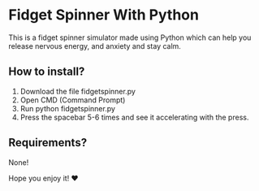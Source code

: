 # Fidget Spinner With Python
This is a fidget spinner simulator made using Python which can help you release nervous energy, and anxiety and stay calm.

## How to install?
1) Download the file fidgetspinner.py
2) Open CMD (Command Prompt)
3) Run python fidgetspinner.py
4) Press the spacebar 5-6 times and see it accelerating with the press. 

## Requirements?
None!

Hope you enjoy it! ❤️
